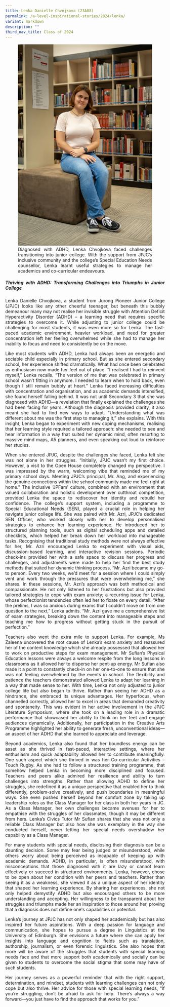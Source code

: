 ```yaml
---
title: Lenka Danielle Chvojkova (23A08)
permalink: /a-level-inspirational-stories/2024/lenka/
variant: markdown
description: ""
third_nav_title: Class of 2024
---
```

<div align="justify">

<figure>
<img src="/images/Accomplishment/2024%20A%20Lvl%20Inspirational%20Story/5__Lenka.jpg"><figcaption>Diagnosed with ADHD, Lenka Chvojkova faced challenges transitioning into junior college. With the support from JPJC’s inclusive community and the college’s Special Education Needs counsellor, Lenka learnt useful strategies to manage her academics and co-curricular endeavours.</figcaption></figure>
		
<b><h5>Thriving with ADHD: Transforming Challenges into Triumphs in Junior College</h5></b>

<p>Lenka Danielle Chvojkova, a student from Jurong Pioneer Junior College (JPJC) looks like any other cheerful teenager, but beneath this bubbly demeanour many may not realise her invisible struggle with Attention Deficit Hyperactivity Disorder (ADHD) – a learning need that requires specific strategies to overcome it. While adjusting to junior college could be challenging for most students, it was even more so for Lenka. The fast-paced academic environment, heavier workload, and need for greater concentration left her feeling overwhelmed while she had to manage her inability to focus and need to consistently be on the move.</p>

<p>Like most students with ADHD, Lenka had always been an energetic and sociable child especially in primary school. But as she entered secondary school, her experience shifted dramatically. What had once been celebrated as enthusiasm now made her feel out of place. “I realised I had to reinvent myself,” Lenka recalls. “The version of me that was celebrated in primary school wasn’t fitting in anymore. I needed to learn when to hold back, even though I still remain bubbly at heart.” Lenka faced increasing difficulties with concentration and organisation, and as academic demands intensified, she found herself falling behind. It was not until Secondary 3 that she was diagnosed with ADHD—a revelation that finally explained the challenges she had been facing for years. Although the diagnosis provided clarity, it also meant she had to find new ways to adapt. “Understanding what was different about me was the first step to managing it,” she explains. With this insight, Lenka began to experiment with new coping mechanisms, realising that her learning style required a tailored approach: she needed to see and hear information in a way that suited her dynamic mind, often resorting to massive mind maps, A5 planners, and even speaking out loud to reinforce her studies.</p>

<p>When she entered JPJC, despite the challenges she faced, Lenka felt she was not alone in her struggles. “Initially, JPJC wasn’t my first choice. However, a visit to the Open House completely changed my perspective. I was impressed by the warm, welcoming vibe that reminded me of my primary school days. Meeting JPJC’s principal, Mr. Ang, and experiencing the genuine connections within the school community made me feel right at home.” The inclusive ‘JPFam’ culture, combined with an environment that valued collaboration and holistic development over cutthroat competition, provided Lenka the space to rediscover her identity and rebuild her confidence. The college’s support system, including a programme to Special Educational Needs (SEN), played a crucial role in helping her navigate junior college life. She was paired with Mr. Azri, JPJC’s dedicated SEN Officer, who worked closely with her to develop personalised strategies to enhance her learning experience. He introduced her to structured planning tools, such as digital scheduling apps and detailed checklists, which helped her break down her workload into manageable tasks. Recognising that traditional study methods were not always effective for her, Mr. Azri encouraged Lenka to experiment with visual aids, discussion-based learning, and interactive revision sessions. Periodic check-ins provided her with a safe space to discuss her progress and challenges, and adjustments were made to help her find the best study methods that suited her dynamic thinking process. “Mr. Azri became my go-to person. Every two weeks, we’d meet for a session where I could simply vent and work through the pressures that were overwhelming me,” she shares. In these sessions, Mr. Azri’s approach was both methodical and compassionate. He not only listened to her frustrations but also provided tailored strategies to cope with exam anxiety; a recurring issue for Lenka, whose perfectionist tendencies often led her to fixate on every detail.  “After the prelims, I was so anxious during exams that I couldn’t move on from one question to the next,” Lenka admits. “Mr. Azri gave me a comprehensive list of exam strategies, breaking down the content into manageable steps and teaching me how to progress without getting stuck in the pursuit of perfection.”</p>

<p>Teachers also went the extra mile to support Lenka. For example, Ms Zaleena uncovered the root cause of Lenka’s exam anxiety and reassured her of the content knowledge which she already possessed that allowed her to work on productive steps for exam management. Mr Sufian’s Physical Education lessons were always a welcome respite from the long lessons in classrooms as it allowed her to disperse her pent-up energy. Mr Sufian also made it a point to constantly check-in on her one-to-one to ensure that she was not feeling overwhelmed by the events in school. The flexibility and patience the teachers demonstrated allowed Lenka to adapt her learning in a way that made sense to her. With time, Lenka not only adjusted to junior college life but also began to thrive. Rather than seeing her ADHD as a hindrance, she embraced its unique advantages. Her hyperfocus, when channelled correctly, allowed her to excel in areas that demanded creativity and spontaneity. This was evident in her active involvement in the JPJC Literature Symposium, where she took on a leading role in a dramatic performance that showcased her ability to think on her feet and engage audiences dynamically. Additionally, her participation in the Creative Arts Programme highlighted her ability to generate fresh, unconventional ideas—an aspect of her ADHD that she learned to appreciate and leverage.</p>

<p>Beyond academics, Lenka also found that her boundless energy can be asset as she thrived in fast-paced, interactive settings, where her enthusiasm and quick adaptability allowed her to contribute meaningfully. One such aspect which she thrived in was her Co-curricular Activities – Touch Rugby. As she had to follow a structured training programme, that somehow helped Lenka in becoming more disciplined and focused. Teachers and peers alike admired her resilience and ability to turn challenges into strengths. Rather than allowing ADHD to define her struggles, she redefined it as a unique perspective that enabled her to think differently, problem-solve creatively, and push boundaries in meaningful ways. She even pushed herself beyond her comfort zone by taking up leadership roles as the Class Manager for her class in both her years in JC. As a Class Manager, her own challenges became avenues for her to empathise with the struggles of her classmates, though it may be different from hers. Lenka’s Civics Tutor Mr Sufian shares that she was not only a reliable Class Manager but also how she was exemplary in the way she conducted herself, never letting her special needs overshadow her capability as a Class Manager.</p>  

<p>For many students with special needs, disclosing their diagnosis can be a daunting decision. Some may fear being judged or misunderstood, while others worry about being perceived as incapable of keeping up with academic demands. ADHD, in particular, is often misunderstood, with misconceptions that those diagnosed with it are lazy or cannot learn effectively or succeed in structured environments. Lenka, however, chose to be open about her condition with her peers and teachers. Rather than seeing it as a weakness, she viewed it as a unique aspect of her identity that shaped her learning experience. By sharing her experiences, she not only helped demystify ADHD but also encouraged others to be more understanding and accepting. Her willingness to be transparent about her struggles and triumphs made her an inspiration to those around her, proving that a diagnosis does not define one's capabilities or potential.</p>

<p>Lenka’s journey at JPJC has not only shaped her academically but has also inspired her future aspirations. With a deep passion for language and communication, she hopes to pursue a degree in Linguistics at the University of Edinburgh. She envisions a future where she can apply her insights into language and cognition to fields such as translation, authorship, journalism, or even forensic linguistics. She also hopes that more will be aware of the struggles that students with special learning needs face and that more support both academically and socially can be given to students to overcome the social stigma that some may have of such students.</p> 

<p>Her journey serves as a powerful reminder that with the right support, determination, and mindset, students with learning challenges can not only cope but also thrive. Her advice for those with special learning needs, “If you’re struggling, don’t be afraid to ask for help. There’s always a way forward—you just have to find the approach that works for you.”</p> 

</div>